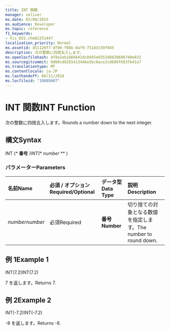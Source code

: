 ```yaml
---
title: INT 関数
manager: soliver
ms.date: 03/09/2015
ms.audience: Developer
ms.topic: reference
f1_keywords:
- Vis_DSS.chm82251447
localization_priority: Normal
ms.assetid: d51120f7-df80-f0bb-8af9-751d3c59f045
description: 次の整数に四捨五入します。
ms.openlocfilehash: 4f8e2ab1666642dc8d45e035288820696740e832
ms.sourcegitcommit: 9d60cd82b5413446e5bc8ace2cd689f683fb41a7
ms.translationtype: MT
ms.contentlocale: ja-JP
ms.lasthandoff: 06/11/2018
ms.locfileid: "19805607"
---
```

# <a name="int-function"></a><span data-ttu-id="cb949-103">INT 関数</span><span class="sxs-lookup"><span data-stu-id="cb949-103">INT Function</span></span>

<span data-ttu-id="cb949-104">次の整数に四捨五入します。</span><span class="sxs-lookup"><span data-stu-id="cb949-104">Rounds a number down to the next integer.</span></span>
  
## <a name="syntax"></a><span data-ttu-id="cb949-105">構文</span><span class="sxs-lookup"><span data-stu-id="cb949-105">Syntax</span></span>

<span data-ttu-id="cb949-106">INT (* **番号** *)</span><span class="sxs-lookup"><span data-stu-id="cb949-106">INT(** *number* ** )</span></span> 
  
### <a name="parameters"></a><span data-ttu-id="cb949-107">パラメーター</span><span class="sxs-lookup"><span data-stu-id="cb949-107">Parameters</span></span>

|<span data-ttu-id="cb949-108">**名前**</span><span class="sxs-lookup"><span data-stu-id="cb949-108">**Name**</span></span>|<span data-ttu-id="cb949-109">**必須 / オプション**</span><span class="sxs-lookup"><span data-stu-id="cb949-109">**Required/Optional**</span></span>|<span data-ttu-id="cb949-110">**データ型**</span><span class="sxs-lookup"><span data-stu-id="cb949-110">**Data Type**</span></span>|<span data-ttu-id="cb949-111">**説明**</span><span class="sxs-lookup"><span data-stu-id="cb949-111">**Description**</span></span>|
|:-----|:-----|:-----|:-----|
| <span data-ttu-id="cb949-112">_number_</span><span class="sxs-lookup"><span data-stu-id="cb949-112">_number_</span></span> <br/> |<span data-ttu-id="cb949-113">必須</span><span class="sxs-lookup"><span data-stu-id="cb949-113">Required</span></span>  <br/> |<span data-ttu-id="cb949-114">**番号**</span><span class="sxs-lookup"><span data-stu-id="cb949-114">**Number**</span></span> <br/> |<span data-ttu-id="cb949-115">切り捨ての対象となる数値を指定します。</span><span class="sxs-lookup"><span data-stu-id="cb949-115">The number to round down.</span></span>  <br/> |
   
## <a name="example-1"></a><span data-ttu-id="cb949-116">例 1</span><span class="sxs-lookup"><span data-stu-id="cb949-116">Example 1</span></span>

<span data-ttu-id="cb949-117">INT(7.2)</span><span class="sxs-lookup"><span data-stu-id="cb949-117">INT(7.2)</span></span>
  
<span data-ttu-id="cb949-118">7 を返します。</span><span class="sxs-lookup"><span data-stu-id="cb949-118">Returns 7.</span></span>
  
## <a name="example-2"></a><span data-ttu-id="cb949-119">例 2</span><span class="sxs-lookup"><span data-stu-id="cb949-119">Example 2</span></span>

<span data-ttu-id="cb949-120">INT(-7.2)</span><span class="sxs-lookup"><span data-stu-id="cb949-120">INT(-7.2)</span></span>
  
<span data-ttu-id="cb949-121">-8 を返します。</span><span class="sxs-lookup"><span data-stu-id="cb949-121">Returns -8.</span></span>
  

